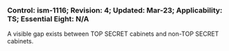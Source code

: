 ### Control: ism-1116; Revision: 4; Updated: Mar-23; Applicability: TS; Essential Eight: N/A
<p>A visible gap exists between TOP SECRET cabinets and non-TOP SECRET cabinets.</p>